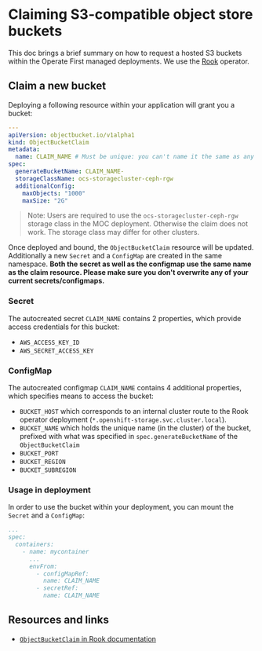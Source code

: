 # Claiming S3-compatible object store buckets

This doc brings a brief summary on how to request a hosted S3 buckets within the Operate First managed deployments. We use the [Rook](https://rook.io/) operator.

## Claim a new bucket

Deploying a following resource within your application will grant you a bucket:

```yaml
---
apiVersion: objectbucket.io/v1alpha1
kind: ObjectBucketClaim
metadata:
  name: CLAIM_NAME # Must be unique: you can't name it the same as any of your secrets or configmap. More details below
spec:
  generateBucketName: CLAIM_NAME-
  storageClassName: ocs-storagecluster-ceph-rgw
  additionalConfig:
    maxObjects: "1000"
    maxSize: "2G"
```

> Note: Users are required to use the `ocs-storagecluster-ceph-rgw` storage class in the MOC deployment. Otherwise the claim does not work. The storage class may differ for other clusters.

Once deployed and bound, the `ObjectBucketClaim` resource will be updated. Additionally a new `Secret` and a `ConfigMap` are created in the same namespace. **Both the secret as well as the configmap use the same name as the claim resource. Please make sure you don't overwrite any of your current secrets/configmaps.**

### Secret

The autocreated secret `CLAIM_NAME` contains 2 properties, which provide access credentials for this bucket:

- `AWS_ACCESS_KEY_ID`
- `AWS_SECRET_ACCESS_KEY`

### ConfigMap

The autocreated configmap `CLAIM_NAME` contains 4 additional properties, which specifies means to access the bucket:

- `BUCKET_HOST` which corresponds to an internal cluster route to the Rook operator deployment (`*.openshift-storage.svc.cluster.local`).
- `BUCKET_NAME` which holds the unique name (in the cluster) of the bucket, prefixed with what was specified in `spec.generateBucketName` of the `ObjectBucketClaim`
- `BUCKET_PORT`
- `BUCKET_REGION`
- `BUCKET_SUBREGION`

### Usage in deployment

In order to use the bucket within your deployment, you can mount the `Secret` and a `ConfigMap`:

```yaml
...
spec:
  containers:
    - name: mycontainer
      ...
      envFrom:
        - configMapRef:
          name: CLAIM_NAME
        - secretRef:
          name: CLAIM_NAME
```

## Resources and links

- [`ObjectBucketClaim` in Rook documentation](https://rook.io/docs/rook/v1.5/ceph-object-bucket-claim.html)
